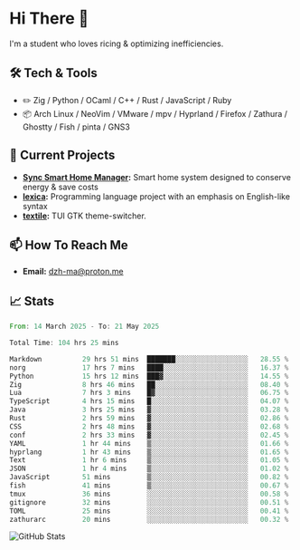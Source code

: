# Hi There 👋
I'm a student who loves ricing & optimizing inefficiencies.
## 🛠️ Tech & Tools
- ✏️  Zig / Python / OCaml / C++ / Rust / JavaScript / Ruby
- 📦 Arch Linux / NeoVim / VMware / mpv / Hyprland / Firefox / Zathura / Ghostty / Fish / pinta / GNS3
## 🔭 Current Projects
- **[Sync Smart Home Manager](https://github.com/dzh-ma/sync):** Smart home system designed to conserve energy & save costs
- **[lexica](https://github.com/dzh-ma/lexica):** Programming language project with an emphasis on English-like syntax
- **[textile](https://github.com/dzh-ma/textile):** TUI GTK theme-switcher.
## 📫 How To Reach Me
- **Email:** [dzh-ma@proton.me](mailto:dzh-ma@proton.me)
## 📈 Stats
<!--START_SECTION:waka-->

```rust
From: 14 March 2025 - To: 21 May 2025

Total Time: 104 hrs 25 mins

Markdown          29 hrs 51 mins  ███████░░░░░░░░░░░░░░░░░░   28.55 %
norg              17 hrs 7 mins   ████░░░░░░░░░░░░░░░░░░░░░   16.37 %
Python            15 hrs 12 mins  ███▓░░░░░░░░░░░░░░░░░░░░░   14.55 %
Zig               8 hrs 46 mins   ██░░░░░░░░░░░░░░░░░░░░░░░   08.40 %
Lua               7 hrs 3 mins    █▓░░░░░░░░░░░░░░░░░░░░░░░   06.75 %
TypeScript        4 hrs 15 mins   █░░░░░░░░░░░░░░░░░░░░░░░░   04.07 %
Java              3 hrs 25 mins   ▓░░░░░░░░░░░░░░░░░░░░░░░░   03.28 %
Rust              2 hrs 59 mins   ▓░░░░░░░░░░░░░░░░░░░░░░░░   02.86 %
CSS               2 hrs 48 mins   ▓░░░░░░░░░░░░░░░░░░░░░░░░   02.68 %
conf              2 hrs 33 mins   ▓░░░░░░░░░░░░░░░░░░░░░░░░   02.45 %
YAML              1 hr 44 mins    ▒░░░░░░░░░░░░░░░░░░░░░░░░   01.66 %
hyprlang          1 hr 43 mins    ▒░░░░░░░░░░░░░░░░░░░░░░░░   01.65 %
Text              1 hr 6 mins     ▒░░░░░░░░░░░░░░░░░░░░░░░░   01.05 %
JSON              1 hr 4 mins     ▒░░░░░░░░░░░░░░░░░░░░░░░░   01.02 %
JavaScript        51 mins         ▒░░░░░░░░░░░░░░░░░░░░░░░░   00.82 %
fish              41 mins         ▒░░░░░░░░░░░░░░░░░░░░░░░░   00.67 %
tmux              36 mins         ░░░░░░░░░░░░░░░░░░░░░░░░░   00.58 %
gitignore         32 mins         ░░░░░░░░░░░░░░░░░░░░░░░░░   00.51 %
TOML              25 mins         ░░░░░░░░░░░░░░░░░░░░░░░░░   00.41 %
zathurarc         20 mins         ░░░░░░░░░░░░░░░░░░░░░░░░░   00.32 %
```

<!--END_SECTION:waka-->

![GitHub Stats](https://github-readme-stats.vercel.app/api?username=dzh-ma&show_icons=true&theme=transparent)
